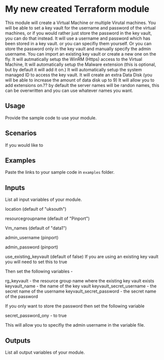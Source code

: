 # My new created Terraform module

This module will create a Virtual Machine or multiple Virutal machines. You will be able to set a key vault for the username and password of the virtual machines, or if you would rather just store the password in the key vault, you can do that instead.
It will use a username and password which has been stored in a key vault. or you can specifiy them yourself. Or you can store the password only in the key vault and manually specify the admin username. You can import an existing key vault or create a new one on the fly.
It will autmatically setup the WinRM (Https) access to the Virtual Machine,
It will automatically setup the Malware extension (this is optional, but by default it will add it on.)
It will automatically setup the system managed ID to access the key vault.
It will create an extra Data Disk (you will be able to increase the amount of data disk up to 9)
It will allow you to add extensions on.??
by default the server names will be randon names, this can be overwritten and you can use whatever names you want.


## Usage

Provide the sample code to use your module.

## Scenarios

If you would like to 

## Examples

Paste the links to your sample code in `examples` folder.

## Inputs

List all input variables of your module.

location (default of "uksouth")

resourcegroupname (default of "Pinport")

Vm_names (default of "data1")

admin_username (pinport)
 
admin_password (pinport)

use_existing_keyvault (default of false) If you are using an existing key vault you will need to set this to true

Then set the following variables -

rg_keyvault - the resource group name where the existing key vault exists
keyvault_name - the name of the key vault
keyvault_secret_username - the secret name of the username
keyvault_secret_password - the secret name of the password

If you only want to store the password then set the following variable

secret_password_ony - to true

This will allow you to specifiy the admin username in the variable file.






## Outputs

List all output variables of your module.

